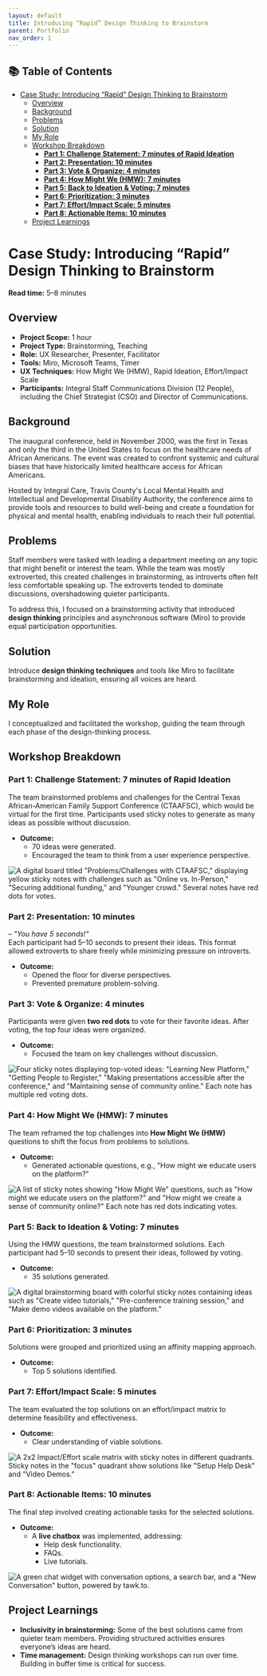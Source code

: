 ```yaml
---
layout: default
title: Introducing “Rapid” Design Thinking to Brainstorm
parent: Portfolio
nav_order: 1
---
```

<!-- This section will include my Table of Contents. In the terminal run [npx markdown-toc -i README.md] to update must be in correct directory. -->

## 📚 Table of Contents

<!-- toc -->

- [Case Study: Introducing “Rapid” Design Thinking to Brainstorm](#case-study-introducing-rapid-design-thinking-to-brainstorm)
  * [Overview](#overview)
  * [Background](#background)
  * [Problems](#problems)
  * [Solution](#solution)
  * [My Role](#my-role)
  * [Workshop Breakdown](#workshop-breakdown)
    + [**Part 1: Challenge Statement: 7 minutes of Rapid Ideation**](#part-1-challenge-statement-7-minutes-of-rapid-ideation)
    + [**Part 2: Presentation: 10 minutes**](#part-2-presentation-10-minutes)
    + [**Part 3: Vote & Organize: 4 minutes**](#part-3-vote--organize-4-minutes)
    + [**Part 4: How Might We (HMW): 7 minutes**](#part-4-how-might-we-hmw-7-minutes)
    + [**Part 5: Back to Ideation & Voting: 7 minutes**](#part-5-back-to-ideation--voting-7-minutes)
    + [**Part 6: Prioritization: 3 minutes**](#part-6-prioritization-3-minutes)
    + [**Part 7: Effort/Impact Scale: 5 minutes**](#part-7-effortimpact-scale-5-minutes)
    + [**Part 8: Actionable Items: 10 minutes**](#part-8-actionable-items-10-minutes)
  * [Project Learnings](#project-learnings)

<!-- tocstop -->

# Case Study: Introducing “Rapid” Design Thinking to Brainstorm  
**Read time:** 5–8 minutes  


## Overview  
- **Project Scope:** 1 hour  
- **Project Type:** Brainstorming, Teaching  
- **Role:** UX Researcher, Presenter, Facilitator  
- **Tools:** Miro, Microsoft Teams, Timer  
- **UX Techniques:** How Might We (HMW), Rapid Ideation, Effort/Impact Scale  
- **Participants:** Integral Staff Communications Division (12 People), including the Chief Strategist (CSO) and Director of Communications.  

## Background  
The inaugural conference, held in November 2000, was the first in Texas and only the third in the United States to focus on the healthcare needs of African Americans. The event was created to confront systemic and cultural biases that have historically limited healthcare access for African Americans.  

Hosted by Integral Care, Travis County's Local Mental Health and Intellectual and Developmental Disability Authority, the conference aims to provide tools and resources to build well-being and create a foundation for physical and mental health, enabling individuals to reach their full potential.

## Problems  
Staff members were tasked with leading a department meeting on any topic that might benefit or interest the team. While the team was mostly extroverted, this created challenges in brainstorming, as introverts often felt less comfortable speaking up. The extroverts tended to dominate discussions, overshadowing quieter participants.  

To address this, I focused on a brainstorming activity that introduced **design thinking** principles and asynchronous software (Miro) to provide equal participation opportunities.

## Solution  
Introduce **design thinking techniques** and tools like Miro to facilitate brainstorming and ideation, ensuring all voices are heard.

## My Role  
I conceptualized and facilitated the workshop, guiding the team through each phase of the design-thinking process.  

## Workshop Breakdown  

### **Part 1: Challenge Statement: 7 minutes of Rapid Ideation**  
The team brainstormed problems and challenges for the Central Texas African-American Family Support Conference (CTAAFSC), which would be virtual for the first time. Participants used sticky notes to generate as many ideas as possible without discussion.  

- **Outcome:**  
  - 70 ideas were generated.  
  - Encouraged the team to think from a user experience perspective.  

![A digital board titled "Problems/Challenges with CTAAFSC," displaying yellow sticky notes with challenges such as "Online vs. In-Person," "Securing additional funding," and "Younger crowd." Several notes have red dots for votes.](/portfolio/rapid-design-thinking/assets/miro-board.png "Problems and Challenges Brainstorm Board")

### **Part 2: Presentation: 10 minutes** 
– *"You have 5 seconds!"*  
Each participant had 5–10 seconds to present their ideas. This format allowed extroverts to share freely while minimizing pressure on introverts.  

- **Outcome:**  
  - Opened the floor for diverse perspectives.  
  - Prevented premature problem-solving.  

### **Part 3: Vote & Organize: 4 minutes**  
Participants were given **two red dots** to vote for their favorite ideas. After voting, the top four ideas were organized.  

- **Outcome:**  
  - Focused the team on key challenges without discussion.  

![Four sticky notes displaying top-voted ideas: "Learning New Platform," "Getting People to Register," "Making presentations accessible after the conference," and "Maintaining sense of community online." Each note has multiple red voting dots.](/portfolio/rapid-design-thinking/assets/voting-results.png "Top Voting Results")


### **Part 4: How Might We (HMW): 7 minutes**  
The team reframed the top challenges into **How Might We (HMW)** questions to shift the focus from problems to solutions.  

- **Outcome:**  
  - Generated actionable questions, e.g., "How might we educate users on the platform?"  

![A list of sticky notes showing "How Might We" questions, such as "How might we educate users on the platform?" and "How might we create a sense of community online?" Each note has red dots indicating votes.](/portfolio/rapid-design-thinking/assets/how-might-we.png "How Might We Brainstorm Results")


### **Part 5: Back to Ideation & Voting: 7 minutes**  
Using the HMW questions, the team brainstormed solutions. Each participant had 5–10 seconds to present their ideas, followed by voting.  

- **Outcome:**  
  - 35 solutions generated.  

![A digital brainstorming board with colorful sticky notes containing ideas such as "Create video tutorials," "Pre-conference training session," and "Make demo videos available on the platform."](/portfolio/rapid-design-thinking/assets/ideation.png "Brainstorming Ideas Board")


### **Part 6: Prioritization: 3 minutes**  
Solutions were grouped and prioritized using an affinity mapping approach.  

- **Outcome:**  
  - Top 5 solutions identified.  

### **Part 7: Effort/Impact Scale: 5 minutes**  
The team evaluated the top solutions on an effort/impact matrix to determine feasibility and effectiveness.  

- **Outcome:**  
  - Clear understanding of viable solutions.  

![A 2x2 Impact/Effort scale matrix with sticky notes in different quadrants. Sticky notes in the "focus" quadrant show solutions like "Setup Help Desk" and "Video Demos."](/portfolio/rapid-design-thinking/assets/effort-impact-scale.png "Effort Impact Scale")


### **Part 8: Actionable Items: 10 minutes**  
The final step involved creating actionable tasks for the selected solutions.  

- **Outcome:**  
  - A **live chatbox** was implemented, addressing:  
    - Help desk functionality.  
    - FAQs.  
    - Live tutorials.  

![A green chat widget with conversation options, a search bar, and a "New Conversation" button, powered by tawk.to.](/portfolio/rapid-design-thinking/assets/ChatBot.png "Chat Widget for Support")

## Project Learnings  
- **Inclusivity in brainstorming:** Some of the best solutions came from quieter team members. Providing structured activities ensures everyone’s ideas are heard.  
- **Time management:** Design thinking workshops can run over time. Building in buffer time is critical for success.

